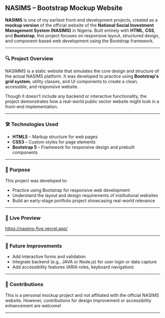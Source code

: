 
## NASIMS – Bootstrap Mockup Website

**NASIMS** is one of my earliest front-end development projects, created as a **mockup version** of the official website of the **National Social Investment Management System (NASIMS)** in Nigeria. Built entirely with **HTML**, **CSS**, and **Bootstrap**, this project focuses on responsive layout, structured design, and component-based web development using the Bootstrap framework.

---

### 🔍 Project Overview

NASIMMS is a static website that simulates the core design and structure of the actual NASIMS platform. It was developed to practice using **Bootstrap's grid system**, utility classes, and UI components to create a clean, accessible, and responsive website.

Though it doesn’t include any backend or interactive functionality, the project demonstrates how a real-world public sector website might look in a front-end implementation.

---

### 🛠️ Technologies Used

* **HTML5** – Markup structure for web pages
* **CSS3** – Custom styles for page elements
* **Bootstrap 5** – Framework for responsive design and prebuilt components

---


### 🎯 Purpose

This project was developed to:

* Practice using Bootstrap for responsive web development
* Understand the layout and design requirements of institutional websites
* Build an early-stage portfolio project showcasing real-world relevance

---


### 🚀 Live Preview
https://nasims-five.vercel.app/

---

### 🧩 Future Improvements

* Add interactive forms and validation
* Integrate backend (e.g., JAVA or Node.js) for user login or data capture
* Add accessibility features (ARIA roles, keyboard navigation)

---

### 🤝 Contributions

This is a personal mockup project and not affiliated with the official NASIMS website. However, contributions for design improvement or accessibility enhancement are welcome!

---



